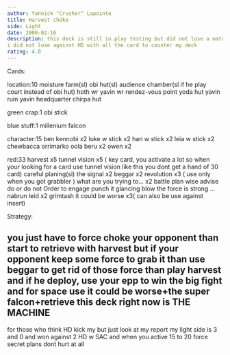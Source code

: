 ```yaml
---
author: Yannick "Crusher" Lapointe
title: Harvest choke
side: Light
date: 2000-02-16
description: this deck is still in play testing but did not lose a match
i did not lose against HD with all the card to counter my deck
rating: 4.0
---
```

Cards: 

location:10
moisture farm(sl)
obi hut(sl)
audience chamber(sl if he play court instead of obi hut)
hoth wr
yavin wr
rendez-vous point
yoda hut
yavin ruin
yavin headquarter
chirpa hut

green crap:1
obi stick

blue stuff:1
millenium falcon

character:15
ben kennobi x2
luke w stick x2
han w stick x2
leia w stick x2
chewbacca
orrimarko
oola
beru x2
owen x2

red:33
harvest x5
tunnel vision x5 ( key card, you activate a lot so when your looking for a card use tunnel vision like this you dont get a hand of 30 card)
careful planing(si)
the signal x2
beggar x2
revolution x3 ( use only when you got grabbler )
what are you trying to... x2
battle plan
wise advise
do or do not
Order to engage
punch it
glancing blow
the force is strong ...
nabrun leid x2
grimtash
it could be worse x3( can also be use against insert) 

Strategy: 

you just have to force choke your opponent than start to retrieve with harvest but if your opponent keep some force to grab it
than use beggar to get rid of those force than play harvest
and if he deploy, use your epp to win the big fight
and for space use it could be worse+the super falcon+retrieve
this deck right now is THE MACHINE
----------------------------------------------------------------------------------------------------------------------------------------------------------------
for those who think HD kick my but
just look at my report my light side is 3 and 0
and won against 2 HD w SAC
and when you active 15 to 20 force secret plans dont hurt at all  